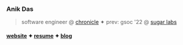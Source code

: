 ### Anik Das

> software engineer @ [chronicle](https://chroniclehq.com) ✦ prev: gsoc '22 @ [sugar labs](https://github.com/sugarlabs)

#### [website](https://anikd.com) ✦ [resume](https://anikd.com/resume) ✦ [blog](https://blog.anikd.com)


<!-- <strong><a href="mailto:contact@anikd.com">email</a> ✦ <a href="https://linkedin.com/in/sadn1ck">linkedin</a> ✦ <a href="https://twitter.com/__sadn1ck__">twitter</a> ✦ <a href="https://anikd.com">website</a> ✦ <a href="https://bsky.app/profile/anikd.com">bluesky</a> ✦ <a rel="me" href="https://hachyderm.io/@sadn1ck">mastodon</a>
</strong> -->
